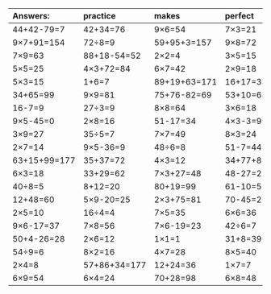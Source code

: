 | Answers: | practice | makes | perfect | ! |
| :--- | :--- | :--- | :--- | :--- |
| 44+42-79=7 | 42+34=76 | 9×6=54 | 7×3=21 | 5×4=20 | 
| 9×7+91=154 | 72÷8=9 | 59+95+3=157 | 9×8=72 | 20÷5=4 | 
| 7×9=63 | 88+18-54=52 | 2×2=4 | 3×5=15 | 45+86-53=78 | 
| 5×5=25 | 4×3+72=84 | 6×7=42 | 2×9=18 | 4×9=36 | 
| 5×3=15 | 1+6=7 | 89+19+63=171 | 16+17=33 | 8×3+95=119 | 
| 34+65=99 | 9×9=81 | 75+76-82=69 | 53+10=63 | 9×8-7=65 | 
| 16-7=9 | 27÷3=9 | 8×8=64 | 3×6=18 | 5×1=5 | 
| 9×5-45=0 | 2×8=16 | 51-17=34 | 4×3-3=9 | 7×9-43=20 | 
| 3×9=27 | 35÷5=7 | 7×7=49 | 8×3=24 | 3×8=24 | 
| 2×7=14 | 9×5-36=9 | 48÷6=8 | 51-7=44 | 51+20=71 | 
| 63+15+99=177 | 35+37=72 | 4×3=12 | 34+77+8=119 | 78+52-12=118 | 
| 6×3=18 | 33+29=62 | 7×3+27=48 | 48-27=21 | 5×9+69=114 | 
| 40÷8=5 | 8+12=20 | 80+19=99 | 61-10=51 | 9×2=18 | 
| 12+48=60 | 5×9-20=25 | 2×3+75=81 | 70-45=25 | 4×4=16 | 
| 2×5=10 | 16÷4=4 | 7×5=35 | 6×6=36 | 15+63=78 | 
| 9×6-17=37 | 7×8=56 | 7×6-19=23 | 42÷6=7 | 9×3=27 | 
| 50+4-26=28 | 2×6=12 | 1×1=1 | 31+8=39 | 58+64+35=157 | 
| 54÷9=6 | 8×2=16 | 4×7=28 | 8×5=40 | 3×1=3 | 
| 2×4=8 | 57+86+34=177 | 12+24=36 | 1×7=7 | 76-3=73 | 
| 6×9=54 | 6×4=24 | 70+28=98 | 6×8=48 | 86+4=90 | 
